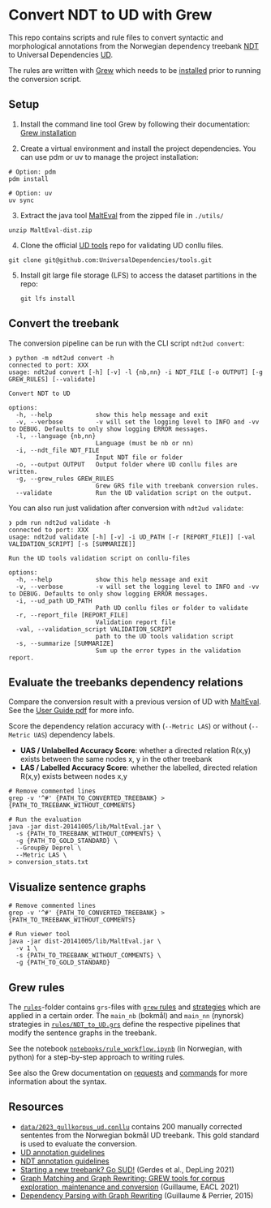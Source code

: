 # Convert NDT to UD with Grew

This repo contains scripts and rule files to convert syntactic and morphological annotations from the Norwegian dependency treebank [NDT](https://www.nb.no/sprakbanken/en/resource-catalogue/oai-nb-no-sbr-10/) to Universal Dependencies [UD](https://universaldependencies.org/).

The rules are written with [Grew](https://grew.fr/) which needs to be [installed](https://grew.fr/usage/install/) prior to running the conversion script.

## Setup

1. Install the command line tool Grew by following their documentation: [Grew installation](https://grew.fr/usage/install/)

2. Create a virtual environment and install the project dependencies. You can use pdm or uv to manage the project installation:

  ```shell
  # Option: pdm
  pdm install

  # Option: uv
  uv sync
  ```

3. Extract the java tool [MaltEval](https://www.maltparser.org/malteval.html) from the zipped file in `./utils/`

  ``` shell
  unzip MaltEval-dist.zip
  ```

4. Clone the official [UD tools](https://github.com/UniversalDependencies/tools/) repo for validating UD conllu files.

  ``` shell
  git clone git@github.com:UniversalDependencies/tools.git
  ```

5. Install git large file storage (LFS) to access the dataset partitions in the repo:

    ```shell
    git lfs install
    ```

## Convert the treebank

The conversion pipeline can be run with the CLI script `ndt2ud convert`:

``` shell
❯ python -m ndt2ud convert -h
connected to port: XXX
usage: ndt2ud convert [-h] [-v] -l {nb,nn} -i NDT_FILE [-o OUTPUT] [-g GREW_RULES] [--validate]

Convert NDT to UD

options:
  -h, --help            show this help message and exit
  -v, --verbose         -v will set the logging level to INFO and -vv to DEBUG. Defaults to only show logging ERROR messages.
  -l, --language {nb,nn}
                        Language (must be nb or nn)
  -i, --ndt_file NDT_FILE
                        Input NDT file or folder
  -o, --output OUTPUT   Output folder where UD conllu files are written.
  -g, --grew_rules GREW_RULES
                        Grew GRS file with treebank conversion rules.
  --validate            Run the UD validation script on the output.
```

You can also run just validation after conversion with `ndt2ud validate`:

```shell
❯ pdm run ndt2ud validate -h
connected to port: XXX
usage: ndt2ud validate [-h] [-v] -i UD_PATH [-r [REPORT_FILE]] [-val VALIDATION_SCRIPT] [-s [SUMMARIZE]]

Run the UD tools validation script on conllu-files

options:
  -h, --help            show this help message and exit
  -v, --verbose         -v will set the logging level to INFO and -vv to DEBUG. Defaults to only show logging ERROR messages.
  -i, --ud_path UD_PATH
                        Path UD conllu files or folder to validate
  -r, --report_file [REPORT_FILE]
                        Validation report file
  -val, --validation_script VALIDATION_SCRIPT
                        path to the UD tools validation script
  -s, --summarize [SUMMARIZE]
                        Sum up the error types in the validation report.
```

## Evaluate the treebanks dependency relations

Compare the conversion result with a previous version of UD with [MaltEval](https://www.maltparser.org/malteval.html). See the [User Guide pdf](dist-20141005/doc/MaltEvalUserGuide.pdf) for more info.

Score the dependency relation accuracy with (`--Metric LAS`) or without (`--Metric UAS`) dependency labels.

- **UAS / Unlabelled Accuracy Score**: whether a directed relation R(x,y) exists between the same nodes x, y in the other treebank
- **LAS / Labelled Accuracy Score**: whether the labelled, directed relation R(x,y) exists between nodes x,y

```shell
# Remove commented lines
grep -v '^#' {PATH_TO_CONVERTED_TREEBANK} > {PATH_TO_TREEBANK_WITHOUT_COMMENTS}

# Run the evaluation
java -jar dist-20141005/lib/MaltEval.jar \
  -s {PATH_TO_TREEBANK_WITHOUT_COMMENTS} \
  -g {PATH_TO_GOLD_STANDARD} \
  --GroupBy Deprel \
  --Metric LAS \
> conversion_stats.txt
```

## Visualize sentence graphs

```shell
# Remove commented lines
grep -v '^#' {PATH_TO_CONVERTED_TREEBANK} > {PATH_TO_TREEBANK_WITHOUT_COMMENTS}

# Run viewer tool
java -jar dist-20141005/lib/MaltEval.jar \
  -v 1 \
  -s {PATH_TO_TREEBANK_WITHOUT_COMMENTS} \
  -g {PATH_TO_GOLD_STANDARD}
```

## Grew rules

The [`rules`](./rules)-folder contains `grs`-files with [`grew` rules](https://grew.fr/doc/rule/) and [strategies](https://grew.fr/doc/grs/) which are applied in a certain order.
The `main_nb` (bokmål) and `main_nn` (nynorsk) strategies in [`rules/NDT_to_UD.grs`](rules/NDT_to_UD.grs) define the respective pipelines that modify the sentence graphs in the treebank.

See the notebook [`notebooks/rule_workflow.ipynb`](notebooks/rule_workflow.ipynb) (in Norwegian, with python) for a step-by-step approach to writing rules.

See also the Grew documentation on [requests](https://grew.fr/doc/request/) and [commands](https://grew.fr/doc/commands/) for more information about the syntax.

## Resources

- [`data/2023_gullkorpus_ud.conllu`](./data/gullkorpus/2023_gullkorpus_ud.conllu) contains 200 manually corrected sententes from the Norwegian bokmål UD treebank. This gold standard is used to evaluate the conversion.
- [UD annotation guidelines](https://universaldependencies.org/guidelines.html)
- [NDT annotation guidelines](https://www.nb.no/sbfil/dok/20140314_guidelines_ndt_english.pdf)
- [Starting a new treebank? Go SUD!](https://aclanthology.org/2021.depling-1.4) (Gerdes et al., DepLing 2021)
- [Graph Matching and Graph Rewriting: GREW tools for corpus exploration, maintenance and conversion](https://aclanthology.org/2021.eacl-demos.21) (Guillaume, EACL 2021)
- [Dependency Parsing with Graph Rewriting](https://aclanthology.org/W15-2204) (Guillaume & Perrier, 2015)
